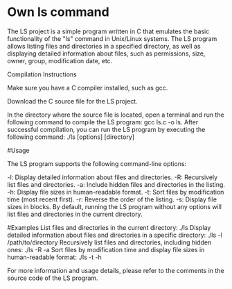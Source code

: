 # Own ls command

The LS project is a simple program written in C that emulates the basic functionality of the "ls" command in Unix/Linux systems. The LS program allows listing files and directories in a specified directory, as well as displaying detailed information about files, such as permissions, size, owner, group, modification date, etc.

Compilation Instructions

Make sure you have a C compiler installed, such as gcc.

Download the C source file for the LS project.

In the directory where the source file is located, open a terminal and run the following command to compile the LS program: gcc ls.c -o ls.
After successful compilation, you can run the LS program by executing the following command: ./ls [options] [directory]

#Usage

The LS program supports the following command-line options:

-l: Display detailed information about files and directories.
-R: Recursively list files and directories.
-a: Include hidden files and directories in the listing.
-h: Display file sizes in human-readable format.
-t: Sort files by modification time (most recent first).
-r: Reverse the order of the listing.
-s: Display file sizes in blocks.
By default, running the LS program without any options will list files and directories in the current directory.

#Examples
List files and directories in the current directory: ./ls
Display detailed information about files and directories in a specific directory: ./ls -l /path/to/directory
Recursively list files and directories, including hidden ones: ./ls -R -a
Sort files by modification time and display file sizes in human-readable format: ./ls -t -h

For more information and usage details, please refer to the comments in the source code of the LS program.
